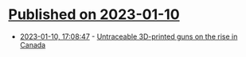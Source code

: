 # [Published on 2023-01-10](index.md)

* [2023-01-10, 17:08:47](https://news.ycombinator.com/item?id=34327992) - [Untraceable 3D-printed guns on the rise in Canada](https://www.cbc.ca/news/canada/3d-printed-guns-canada-increase-1.6708049)
